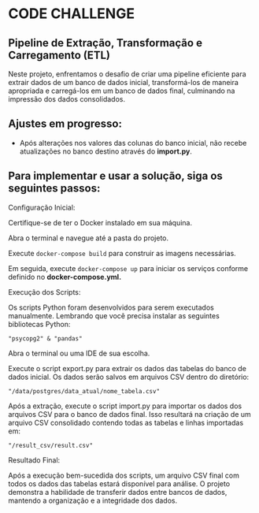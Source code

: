 # CODE CHALLENGE

## Pipeline de Extração, Transformação e Carregamento (ETL)

Neste projeto, enfrentamos o desafio de criar uma pipeline eficiente para extrair dados de um banco de dados inicial, transformá-los de maneira apropriada e carregá-los em um banco de dados final, culminando na impressão dos dados consolidados.

## Ajustes em progresso:
- Após alterações nos valores das colunas do banco inicial, não recebe atualizações no banco destino através do **import.py**.

## Para implementar e usar a solução, siga os seguintes passos:

Configuração Inicial:

Certifique-se de ter o Docker instalado em sua máquina.

Abra o terminal e navegue até a pasta do projeto.

Execute `docker-compose build` para construir as imagens necessárias.

Em seguida, execute `docker-compose up` para iniciar os serviços conforme definido no **docker-compose.yml.**

Execução dos Scripts:

Os scripts Python foram desenvolvidos para serem executados manualmente.
Lembrando que você precisa instalar as seguintes bibliotecas Python:
```
"psycopg2" & "pandas"
```
Abra o terminal ou uma IDE de sua escolha.

Execute o script export.py para extrair os dados das tabelas do banco de dados inicial. Os dados serão salvos em arquivos CSV dentro do diretório:
```
"/data/postgres/data_atual/nome_tabela.csv"
```
Após a extração, execute o script import.py para importar os dados dos arquivos CSV para o banco de dados final. Isso resultará na criação de um arquivo CSV consolidado contendo todas as tabelas e linhas importadas em:
```
"/result_csv/result.csv"
```

Resultado Final:

Após a execução bem-sucedida dos scripts, um arquivo CSV final com todos os dados das tabelas estará disponível para análise.
O projeto demonstra a habilidade de transferir dados entre bancos de dados, mantendo a organização e a integridade dos dados.

